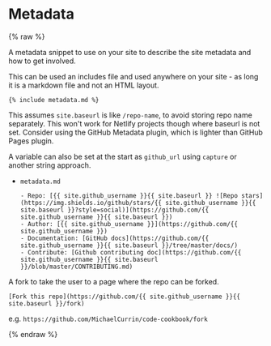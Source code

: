 # Metadata

{% raw %}

A metadata snippet to use on your site to describe the site metadata and how to get involved.

This can be used an includes file and used anywhere on your site - as long it is a markdown file and not an HTML layout.

```liquid
{% include metadata.md %}
```

This assumes `site.baseurl` is like `/repo-name`, to avoid storing repo name separately. This won't work for Netlify projects though where baseurl is not set. Consider using the GitHub Metadata plugin, which is lighter than GitHub Pages plugin.

A variable can also be set at the start as `github_url` using `capture` or another string approach.

- `metadata.md`
    ```liquid
    - Repo: [{{ site.github_username }}{{ site.baseurl }} ![Repo stars](https://img.shields.io/github/stars/{{ site.github_username }}{{ site.baseurl }}?style=social)](https://github.com/{{ site.github_username }}{{ site.baseurl }})
    - Author: [{{ site.github_username }}](https://github.com/{{ site.github_username }})
    - Documentation: [GitHub docs](https://github.com/{{ site.github_username }}{{ site.baseurl }}/tree/master/docs/)
    - Contribute: [Github contributing doc](https://github.com/{{ site.github_username }}{{ site.baseurl }}/blob/master/CONTRIBUTING.md)
    ```
    
A fork to take the user to a page where the repo can be forked.

```liquid
[Fork this repo](https://github.com/{{ site.github_username }}{{ site.baseurl }}/fork)
```

e.g. `https://github.com/MichaelCurrin/code-cookbook/fork`

{% endraw %}

